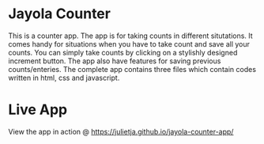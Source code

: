 # Jayola Counter
This is a counter app.
The app is for taking counts in different situtations. It comes handy for situations when you have to take count and save all your counts. You can simply take counts by clicking on a stylishly designed increment button. The app also have features for saving previous counts/enteries.
The complete app contains three files which contain codes written in html, css and javascript.

# Live App
View the app in action @ https://julietja.github.io/jayola-counter-app/
